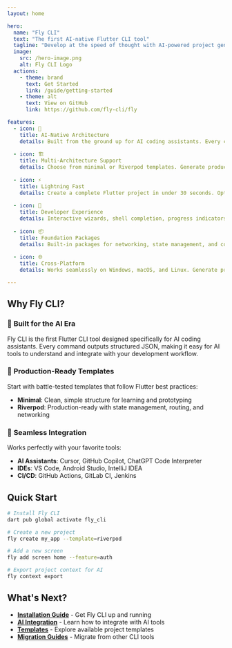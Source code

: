 ```yaml
---
layout: home

hero:
  name: "Fly CLI"
  text: "The first AI-native Flutter CLI tool"
  tagline: "Develop at the speed of thought with AI-powered project generation"
  image:
    src: /hero-image.png
    alt: Fly CLI Logo
  actions:
    - theme: brand
      text: Get Started
      link: /guide/getting-started
    - theme: alt
      text: View on GitHub
      link: https://github.com/fly-cli/fly

features:
  - icon: 🤖
    title: AI-Native Architecture
    details: Built from the ground up for AI coding assistants. Every command outputs machine-readable JSON, making it perfect for Cursor, Copilot, and ChatGPT integration.
  
  - icon: 🏗️
    title: Multi-Architecture Support
    details: Choose from minimal or Riverpod templates. Generate production-ready Flutter apps with best practices built-in, from simple MVVM to complex state management.
  
  - icon: ⚡
    title: Lightning Fast
    details: Create a complete Flutter project in under 30 seconds. Optimized for speed with intelligent caching and parallel processing.
  
  - icon: 🔧
    title: Developer Experience
    details: Interactive wizards, shell completion, progress indicators, and comprehensive error messages with actionable suggestions.
  
  - icon: 📦
    title: Foundation Packages
    details: Built-in packages for networking, state management, and core abstractions. No need to reinvent the wheel - focus on your app logic.
  
  - icon: 🌐
    title: Cross-Platform
    details: Works seamlessly on Windows, macOS, and Linux. Generate projects that run on iOS, Android, Web, macOS, Windows, and Linux.

---
```


## Why Fly CLI?

### 🚀 **Built for the AI Era**

Fly CLI is the first Flutter CLI tool designed specifically for AI coding assistants. Every command outputs structured JSON, making it easy for AI tools to understand and integrate with your development workflow.

### 🎯 **Production-Ready Templates**

Start with battle-tested templates that follow Flutter best practices:

- **Minimal**: Clean, simple structure for learning and prototyping
- **Riverpod**: Production-ready with state management, routing, and networking

### 🔄 **Seamless Integration**

Works perfectly with your favorite tools:

- **AI Assistants**: Cursor, GitHub Copilot, ChatGPT Code Interpreter
- **IDEs**: VS Code, Android Studio, IntelliJ IDEA
- **CI/CD**: GitHub Actions, GitLab CI, Jenkins

## Quick Start

```bash
# Install Fly CLI
dart pub global activate fly_cli

# Create a new project
fly create my_app --template=riverpod

# Add a new screen
fly add screen home --feature=auth

# Export project context for AI
fly context export
```

## What's Next?

- **[Installation Guide](/guide/installation)** - Get Fly CLI up and running
- **[AI Integration](/ai-integration/overview)** - Learn how to integrate with AI tools
- **[Templates](/guide/templates)** - Explore available project templates
- **[Migration Guides](/migration/very-good-cli)** - Migrate from other CLI tools